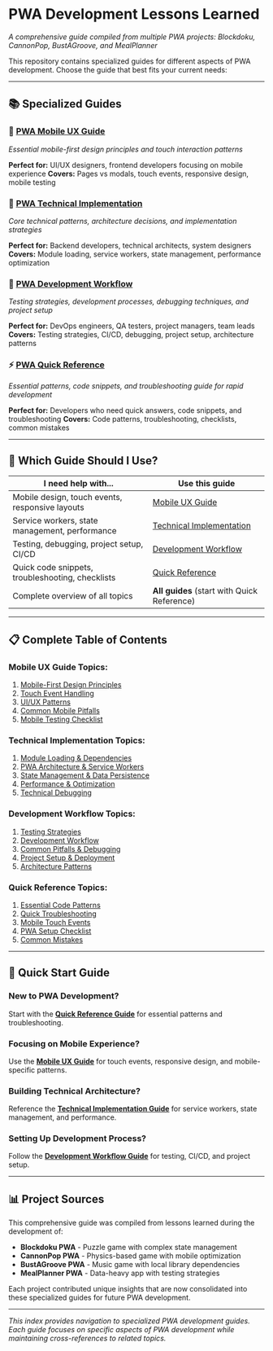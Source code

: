 # PWA Development Lessons Learned

*A comprehensive guide compiled from multiple PWA projects: Blockdoku, CannonPop, BustAGroove, and MealPlanner*

This repository contains specialized guides for different aspects of PWA development. Choose the guide that best fits your current needs:

---

## 📚 **Specialized Guides**

### 🎨 **[PWA Mobile UX Guide](./PWA_MOBILE_UX_GUIDE.md)**
*Essential mobile-first design principles and touch interaction patterns*

**Perfect for:** UI/UX designers, frontend developers focusing on mobile experience
**Covers:** Pages vs modals, touch events, responsive design, mobile testing

### 🔧 **[PWA Technical Implementation](./PWA_TECHNICAL_IMPLEMENTATION.md)**
*Core technical patterns, architecture decisions, and implementation strategies*

**Perfect for:** Backend developers, technical architects, system designers
**Covers:** Module loading, service workers, state management, performance optimization

### 🔄 **[PWA Development Workflow](./PWA_DEVELOPMENT_WORKFLOW.md)**
*Testing strategies, development processes, debugging techniques, and project setup*

**Perfect for:** DevOps engineers, QA testers, project managers, team leads
**Covers:** Testing strategies, CI/CD, debugging, project setup, architecture patterns

### ⚡ **[PWA Quick Reference](./PWA_QUICK_REFERENCE.md)**
*Essential patterns, code snippets, and troubleshooting guide for rapid development*

**Perfect for:** Developers who need quick answers, code snippets, and troubleshooting
**Covers:** Code patterns, troubleshooting, checklists, common mistakes

---

## 🎯 **Which Guide Should I Use?**

| **I need help with...** | **Use this guide** |
|------------------------|-------------------|
| Mobile design, touch events, responsive layouts | [Mobile UX Guide](./PWA_MOBILE_UX_GUIDE.md) |
| Service workers, state management, performance | [Technical Implementation](./PWA_TECHNICAL_IMPLEMENTATION.md) |
| Testing, debugging, project setup, CI/CD | [Development Workflow](./PWA_DEVELOPMENT_WORKFLOW.md) |
| Quick code snippets, troubleshooting, checklists | [Quick Reference](./PWA_QUICK_REFERENCE.md) |
| Complete overview of all topics | **All guides** (start with Quick Reference) |

---

## 📋 **Complete Table of Contents**

### **Mobile UX Guide Topics:**
1. [Mobile-First Design Principles](./PWA_MOBILE_UX_GUIDE.md#mobile-first-design-principles)
2. [Touch Event Handling](./PWA_MOBILE_UX_GUIDE.md#touch-event-handling)
3. [UI/UX Patterns](./PWA_MOBILE_UX_GUIDE.md#uiux-patterns)
4. [Common Mobile Pitfalls](./PWA_MOBILE_UX_GUIDE.md#common-mobile-pitfalls)
5. [Mobile Testing Checklist](./PWA_MOBILE_UX_GUIDE.md#mobile-testing-checklist)

### **Technical Implementation Topics:**
1. [Module Loading & Dependencies](./PWA_TECHNICAL_IMPLEMENTATION.md#module-loading--dependencies)
2. [PWA Architecture & Service Workers](./PWA_TECHNICAL_IMPLEMENTATION.md#pwa-architecture--service-workers)
3. [State Management & Data Persistence](./PWA_TECHNICAL_IMPLEMENTATION.md#state-management--data-persistence)
4. [Performance & Optimization](./PWA_TECHNICAL_IMPLEMENTATION.md#performance--optimization)
5. [Technical Debugging](./PWA_TECHNICAL_IMPLEMENTATION.md#technical-debugging)

### **Development Workflow Topics:**
1. [Testing Strategies](./PWA_DEVELOPMENT_WORKFLOW.md#testing-strategies)
2. [Development Workflow](./PWA_DEVELOPMENT_WORKFLOW.md#development-workflow)
3. [Common Pitfalls & Debugging](./PWA_DEVELOPMENT_WORKFLOW.md#common-pitfalls--debugging)
4. [Project Setup & Deployment](./PWA_DEVELOPMENT_WORKFLOW.md#project-setup--deployment)
5. [Architecture Patterns](./PWA_DEVELOPMENT_WORKFLOW.md#architecture-patterns)

### **Quick Reference Topics:**
1. [Essential Code Patterns](./PWA_QUICK_REFERENCE.md#essential-code-patterns)
2. [Quick Troubleshooting](./PWA_QUICK_REFERENCE.md#quick-troubleshooting)
3. [Mobile Touch Events](./PWA_QUICK_REFERENCE.md#mobile-touch-events)
4. [PWA Setup Checklist](./PWA_QUICK_REFERENCE.md#pwa-setup-checklist)
5. [Common Mistakes](./PWA_QUICK_REFERENCE.md#common-mistakes)

---

## 🎯 **Quick Start Guide**

### **New to PWA Development?**
Start with the **[Quick Reference Guide](./PWA_QUICK_REFERENCE.md)** for essential patterns and troubleshooting.

### **Focusing on Mobile Experience?**
Use the **[Mobile UX Guide](./PWA_MOBILE_UX_GUIDE.md)** for touch events, responsive design, and mobile-specific patterns.

### **Building Technical Architecture?**
Reference the **[Technical Implementation Guide](./PWA_TECHNICAL_IMPLEMENTATION.md)** for service workers, state management, and performance.

### **Setting Up Development Process?**
Follow the **[Development Workflow Guide](./PWA_DEVELOPMENT_WORKFLOW.md)** for testing, CI/CD, and project setup.

---

## 📊 **Project Sources**

This comprehensive guide was compiled from lessons learned during the development of:

- **Blockdoku PWA** - Puzzle game with complex state management
- **CannonPop PWA** - Physics-based game with mobile optimization
- **BustAGroove PWA** - Music game with local library dependencies
- **MealPlanner PWA** - Data-heavy app with testing strategies

Each project contributed unique insights that are now consolidated into these specialized guides for future PWA development.

---

*This index provides navigation to specialized PWA development guides. Each guide focuses on specific aspects of PWA development while maintaining cross-references to related topics.*
